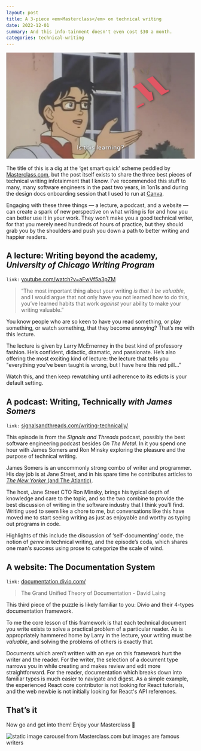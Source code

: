 ```yaml
---
layout: post
title: A 3-piece <em>Masterclass</em> on technical writing
date: 2022-12-01
summary: And this info-tainment doesn't even cost $30 a month.
categories: technical-writing
---
```


![is this butterfly meme, but the butterfly is Masterclass.com](/images/three-peice-masterclass/is-this-learning.png)

The title of this is a dig at the ‘get smart quick’ scheme peddled by [Masterclass.com](http://Masterclass.com), but the post itself exists to share the three best pieces of technical writing infotainment that I know. I’ve recommended this stuff to many, many software engineers in the past two years, in 1on1s and during the design docs onboarding session that I used to run at [Canva](https://www.canva.com/).

Engaging with these three things — a lecture, a podcast, and a website — can create a spark of new perspective on what writing is for and how you can better use it in your work. They won’t make you a good technical writer, for that you merely need hundreds of hours of practice, but they should grab you by the shoulders and push you down a path to better writing and happier readers.

## A lecture: Writing beyond the academy, _University of Chicago Writing Program_

<code style="background-color: white;">link:</code> <a target="_blank" rel="noopener noreferrer" href="https://www.youtube.com/watch?v=aFwVf5a3pZM">youtube.com/watch?v=aFwVf5a3pZM</a>

> “The most important thing about your writing _is that it be valuable_, and I would argue that not only have you not learned how to do this, you’ve learned habits that work _against_ your ability to make your writing valuable.”

You know people who are so keen to have you read something, or play something, or watch something, that they become annoying? That’s me with this lecture.

The lecture is given by Larry McErnerney in the best kind of professory fashion. He’s confident, didactic, dramatic, and passionate. He’s also offering the most exciting kind of lecture: the lecture that tells you "everything you’ve been taught is wrong, but I have here this red pill…"

Watch this, and then keep rewatching until adherence to its edicts is your default setting.

## A podcast: Writing, Technically _with James Somers_

<code style="background-color: white;">link:</code> <a target="_blank" rel="noopener noreferrer" href="https://signalsandthreads.com/writing-technically/">signalsandthreads.com/writing-technically/</a>

This episode is from the _Signals and Threads_ podcast, possibly the best software engineering podcast besides _On The Metal_. In it you spend one hour with James Somers and Ron Minsky exploring the pleasure and the purpose of technical writing.

James Somers is an uncommonly strong combo of writer and programmer. His day job is at Jane Street, and in his spare time he contributes articles to [_The New Yorker_ (and The Atlantic)](https://jsomers.net/).

The host, Jane Street CTO Ron Minsky, brings his typical depth of knowledge and care to the topic, and so the two combine to provide the best discussion of writing in the software industry that I think you’ll find. Writing used to seem like a chore to me, but conversations like this have moved me to start seeing writing as just as enjoyable and worthy as typing out programs in code.

Highlights of this include the discussion of ‘self-documenting’ code, the notion of _genre_ in technical writing, and the episode’s coda, which shares one man's success using prose to categorize the scale of wind.

## A website: The Documentation System

<code style="background-color: white;">link:</code> <a target="_blank" rel="noopener noreferrer" href="https://documentation.divio.com">documentation.divio.com/</a>

> The Grand Unified Theory of Documentation - David Laing

This third piece of the puzzle is likely familiar to you: Divio and their 4-types documentation framework.

To me the core lesson of this framework is that each technical document you write exists to solve a practical problem of a particular reader. As is appropriately hammered home by Larry in the lecture, your writing must be _valuable_, and solving the problems of others is exactly that.

Documents which aren’t written with an eye on this framework hurt the writer and the reader. For the writer, the selection of a document type narrows you in while creating and makes review and edit more straightforward. For the reader, documentation which breaks down into familiar types is much easier to navigate and digest. As a simple example, the experienced React core contributor is not looking for React tutorials, and the web newbie is not initially looking for React's API references.

## That’s it

Now go and get into them! Enjoy your Masterclass 🍿

![static image carousel from Masterclass.com but images are famous writers](/images/three-peice-masterclass/masterclass-carousel-but-with-writers.png)
